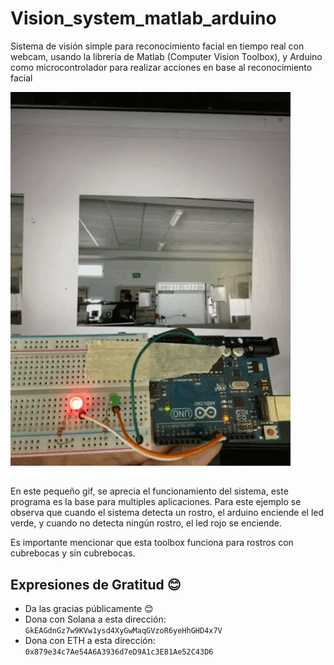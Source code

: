 # Vision_system_matlab_arduino
Sistema de visión simple para reconocimiento facial en tiempo real con webcam, usando la librería de Matlab (Computer Vision Toolbox), y Arduino como microcontrolador para realizar acciones en base al reconocimiento facial


![image](https://github.com/edson98lg/Vision_system_matlab_arduino/blob/main/assets/Sistema_de_visio_arduino_y_matlab.gif)

##
En este pequeño gif, se aprecia el funcionamiento del sistema, este programa es la base para multiples aplicaciones.
Para este ejemplo se observa que cuando el sistema detecta un rostro, el arduino enciende el led verde, y cuando no detecta ningún rostro, el led rojo se enciende.

Es importante mencionar que esta toolbox funciona para rostros con cubrebocas y sin cubrebocas.

## Expresiones de Gratitud 😊
* Da las gracias públicamente 😊
* Dona con Solana a esta dirección: `GkEAGdnGz7w9KVw1ysd4XyGwMaqGVzoR6yeHhGHD4x7V`
* Dona con ETH a esta dirección: `0x879e34c7Ae54A6A3936d7eD9A1c3E81Ae52C43D6`

